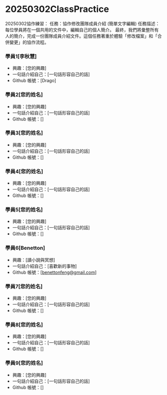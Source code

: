 # 20250302ClassPractice
20250302協作練習：
任務：協作修改團隊成員介紹 (簡單文字編輯)
任務描述： 每位學員將在一個共用的文件中，編輯自己的個人簡介。
最終，我們將彙整所有人的簡介，完成一份團隊成員介紹文件。這個任務著重於體驗「修改檔案」和「合併變更」的協作流程。

### 學員1[李秋慧]

*   興趣：[您的興趣]
*   一句話介紹自己：[一句話形容自己的話]
*   Github 帳號：[Drago]

### 學員2[您的姓名]

*   興趣：[您的興趣]
*   一句話介紹自己：[一句話形容自己的話]
*   Github 帳號：[]

### 學員3[您的姓名]

*   興趣：[您的興趣]
*   一句話介紹自己：[一句話形容自己的話]
*   Github 帳號：[]

### 學員4[您的姓名]

*   興趣：[您的興趣]
*   一句話介紹自己：[一句話形容自己的話]
*   Github 帳號：[]

### 學員5[您的姓名]

*   興趣：[您的興趣]
*   一句話介紹自己：[一句話形容自己的話]
*   Github 帳號：[]

### 學員6[Benetton]

*   興趣：[讀小說與冥想]
*   一句話介紹自己：[喜歡新的事物]
*   Github 帳號：[benettonfeng@gmail.com]

### 學員7[您的姓名]

*   興趣：[您的興趣]
*   一句話介紹自己：[一句話形容自己的話]
*   Github 帳號：[]

### 學員8[您的姓名]

*   興趣：[您的興趣]
*   一句話介紹自己：[一句話形容自己的話]
*   Github 帳號：[]

### 學員9[您的姓名]

*   興趣：[您的興趣]
*   一句話介紹自己：[一句話形容自己的話]
*   Github 帳號：[]


